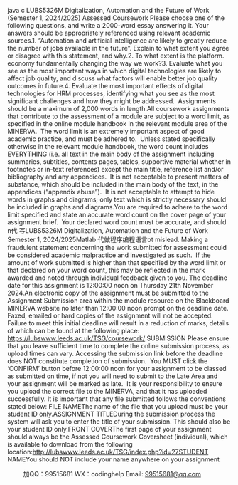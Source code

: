 java c
LUBS5326M Digitalization, Automation and the Future of Work
(Semester 1, 2024/2025)
Assessed Coursework
Please choose one of the following questions, and write a 2000-word essay answering it. Your answers should be appropriately referenced using relevant academic sources.1. “Automation and artificial intelligence are likely to greatly reduce the number of jobs available in the future”. Explain to what extent you agree or disagree with this statement, and why.2. To what extent is the platform. economy fundamentally changing the way we work?3. Evaluate what you see as the most important ways in which digital technologies are likely to affect job quality, and discuss what factors will enable better job quality outcomes in future.4. Evaluate the most important effects of digital technologies for HRM processes, identifying what you see as the most significant challenges and how they might be addressed. 
Assignments should be a maximum of 2,000 words in length.All coursework assignments that contribute to the assessment of a module are subject to a word limit, as specified in the online module handbook in the relevant module area of the MINERVA.  The word limit is an extremely important aspect of good academic practice, and must be adhered to.  Unless stated specifically otherwise in the relevant module handbook, the word count includes EVERYTHING (i.e. all text in the main body of the assignment including summaries, subtitles, contents pages, tables, supportive material whether in footnotes or in-text references) except the main title, reference list and/or bibliography and any appendices.  It is not acceptable to present matters of substance, which should be included in the main body of the text, in the appendices (“appendix abuse”).  It is not acceptable to attempt to hide words in graphs and diagrams; only text which is strictly necessary should be included in graphs and diagrams.You are required to adhere to the word limit specified and state an accurate word count on the cover page of your assignment brief.  Your declared word count must be accurate, and should n代 写LUBS5326M Digitalization, Automation and the Future of Work Semester 1, 2024/2025Matlab
代做程序编程语言ot mislead. Making a fraudulent statement concerning the work submitted for assessment could be considered academic malpractice and investigated as such.  If the amount of work submitted is higher than that specified by the word limit or that declared on your word count, this may be reflected in the mark awarded and noted through individual feedback given to you.
The deadline date for this assignment is 12:00:00 noon on Thursday 21th November 2024.An electronic copy of the assignment must be submitted to the Assignment Submission area within the module resource on the Blackboard MINERVA website no later than 12:00:00 noon prompt on the deadline date.
Faxed, emailed or hard copies of the assignment will not be accepted.  
Failure to meet this initial deadline will result in a reduction of marks, details of which can be found at the following place:
https://lubswww.leeds.ac.uk/TSG/coursework/
SUBMISSION
Please ensure that you leave sufficient time to complete the online submission process, as upload times can vary. Accessing the submission link before the deadline does NOT constitute completion of submission.  You MUST click the ‘CONFIRM’ button before 12:00:00 noon for your assignment to be classed as submitted on time, if not you will need to submit to the Late Area and your assignment will be marked as late.  It is your responsibility to ensure you upload the correct file to the MINERVA, and that it has uploaded successfully.
It is important that any file submitted follows the conventions stated below:
FILE NAMEThe name of the file that you upload must be your student ID only.ASSIGNMENT TITLEDuring the submission process the system will ask you to enter the title of your submission. This should also be your student ID only.FRONT COVERThe first page of your assignment should always be the Assessed Coursework Coversheet (individual), which is available to download from the following location:http://lubswww.leeds.ac.uk/TSG/index.php?id=27STUDENT NAMEYou should NOT include your name anywhere on your assignment


         
加QQ：99515681  WX：codinghelp  Email: 99515681@qq.com
